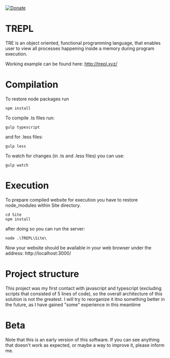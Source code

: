 [![Donate](https://img.shields.io/badge/Donate-PayPal-green.svg)](https://www.paypal.com/cgi-bin/webscr?cmd=_s-xclick&hosted_button_id=USUR8CPL56B2Y)

# TREPL
TRE is an object oriented, functional programming language, that enables user to view all processes happening inside a memory during program execution.

Working example can be found here: http://trepl.xyz/

# Compilation
To restore node packages run
```
npm install
```

To compile .ts files run:
```
gulp typescript
```
and for .less files:
```
gulp less
```

To watch for changes (in .ts and .less files) you can use:
```
gulp watch
```

# Execution
To prepare compiled website for execution you have to restore node_modules within Site directory.
```
cd Site
npm install
```
after doing so you can run the server:
```
node .\TREPL\Site\
```
Now your website should be available in your web browser under the address: http://localhost:3000/

# Project structure
This project was my first contact with javascript and typescript (excluding scripts that consisted of 5 lines of code), so the overall architecture of this solution is not the greatest. I will try to reorganize it itno something better in the future, as I have gained "some"
experience in this meantime

# Beta
Note that this is an early version of this software. If you can see anything that doesn't work as expected, or maybe a way to improve it, please inform me.
